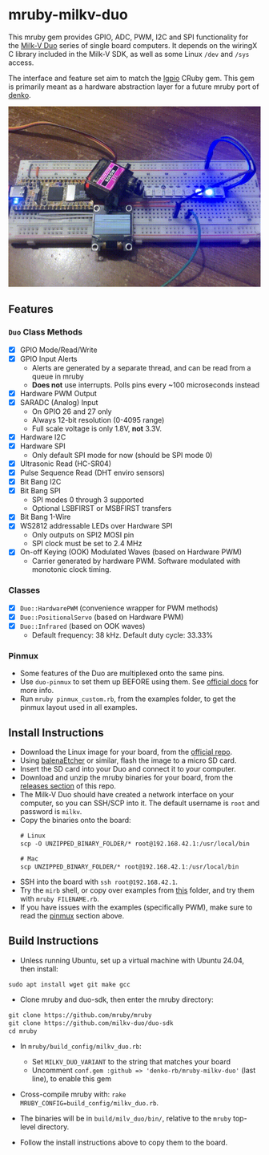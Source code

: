 # mruby-milkv-duo

This mruby gem provides GPIO, ADC, PWM, I2C and SPI functionality for the [Milk-V Duo](https://milkv.io/duo) series of single board computers. It depends on the wiringX C library included in the Milk-V SDK, as well as some Linux `/dev` and `/sys` access.

The interface and feature set aim to match the [lgpio](https://github.com/denko-rb/lgpio) CRuby gem. This gem is primarily meant as a hardware abstraction layer for a future mruby port of [denko](https://github.com/denko-rb/denko).

<img src="images/demo.gif" width="540" height="360" alt="Milk-V mruby GPIO demo">

## Features

### `Duo` Class Methods

- [x] GPIO Mode/Read/Write
- [x] GPIO Input Alerts
  - Alerts are generated by a separate thread, and can be read from a queue in mruby
  - **Does not** use interrupts. Polls pins every ~100 microseconds instead
- [x] Hardware PWM Output
- [x] SARADC (Analog) Input
  - On GPIO 26 and 27 only
  - Always 12-bit resolution (0-4095 range)
  - Full scale voltage is only 1.8V, **not** 3.3V.
- [x] Hardware I2C
- [x] Hardware SPI
  - Only default SPI mode for now (should be SPI mode 0)
- [x] Ultrasonic Read (HC-SR04)
- [x] Pulse Sequence Read (DHT enviro sensors)
- [x] Bit Bang I2C
- [x] Bit Bang SPI
  - SPI modes 0 through 3 supported
  - Optional LSBFIRST or MSBFIRST transfers
- [x] Bit Bang 1-Wire
- [x] WS2812 addressable LEDs over Hardware SPI
  - Only outputs on SPI2 MOSI pin
  - SPI clock must be set to 2.4 MHz
- [x] On-off Keying (OOK) Modulated Waves (based on Hardware PWM)
  - Carrier generated by hardware PWM. Software modulated with monotonic clock timing.

### Classes

- [x] `Duo::HardwarePWM` (convenience wrapper for PWM methods)
- [x] `Duo::PositionalServo` (based on Hardware PWM)
- [x] `Duo::Infrared` (based on OOK waves)
  - Default frequency: 38 kHz. Default duty cycle: 33.33%

### Pinmux

- Some features of the Duo are multiplexed onto the same pins.
- Use `duo-pinmux` to set them up BEFORE using them. See [official docs](https://milkv.io/docs/duo/application-development/pinmux) for more info.
- Run `mruby pinmux_custom.rb`, from the examples folder, to get the pinmux layout used in all examples.

## Install Instructions

- Download the Linux image for your board, from the [official repo](https://github.com/milkv-duo/duo-buildroot-sdk/releases).
- Using [balenaEtcher](https://www.balena.io/etcher) or similar, flash the image to a micro SD card.
- Insert the SD card into your Duo and connect it to your computer.
- Download and unzip the mruby binaries for your board, from the [releases section](https://github.com/denko-rb/mruby-milkv-duo/releases) of this repo.
- The Milk-V Duo should have created a network interface on your computer, so you can SSH/SCP into it. The default username is `root` and password is `milkv`.
- Copy the binaries onto the board:
  ```console
  # Linux
  scp -O UNZIPPED_BINARY_FOLDER/* root@192.168.42.1:/usr/local/bin
  ```
  ```console
  # Mac
  scp UNZIPPED_BINARY_FOLDER/* root@192.168.42.1:/usr/local/bin
  ```
- SSH into the board with `ssh root@192.168.42.1`.
- Try the `mirb` shell, or copy over examples from [this](examples) folder, and try them with `mruby FILENAME.rb`.
- If you have issues with the examples (specifically PWM), make sure to read the [pinmux](#pinmux) section above.

## Build Instructions
- Unless running Ubuntu, set up a virtual machine with Ubuntu 24.04, then install:

```console
sudo apt install wget git make gcc
```

- Clone mruby and duo-sdk, then enter the mruby directory:

```console
git clone https://github.com/mruby/mruby
git clone https://github.com/milkv-duo/duo-sdk
cd mruby
```

- In `mruby/build_config/milkv_duo.rb`:
  - Set `MILKV_DUO_VARIANT` to the string that matches your board
  - Uncomment `conf.gem :github => 'denko-rb/mruby-milkv-duo'` (last line), to enable this gem

- Cross-compile mruby with: `rake MRUBY_CONFIG=build_config/milkv_duo.rb`.
- The binaries will be in `build/milv_duo/bin/`, relative to the `mruby` top-level directory.
- Follow the install instructions above to copy them to the board.
